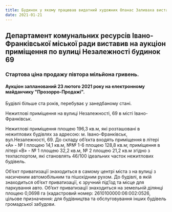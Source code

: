 ```yaml
---
title: Будинок у якому працював видатний художник Опанас Заливаха виставлено на аукціон
date: 2021-01-21
---
```


## Департамент комунальних ресурсів Івано-Франківської міської ради виставив на аукціон приміщення по вулиці Незалежності будинок 69

### Стартова ціна продажу півтора мільйона гривень.

#### Аукціон запланований 23 лютого 2021 року на електронному майданчику "Прозорро-Продажі".

Будівлі більше ста років, перебуває у занедбаному стані.

Нежитлові приміщення на вулиці Незалежності, 69 в місті Івано-Франківськ.

Нежитлові приміщення площею 196,3 кв.м, які розташовані в нежитлових будівлях за адресою: м. Івано-Франківськ, вул.Незалежності, 69. До складу об’єкта входять приміщення в літері «А» - № І площею 14,1 кв.м, №№ 1-6 площею 128,8 кв.м; приміщення в літері «В» - № 1 площею 32,2 кв.м, № 2 площею 21,2 кв.м згідно з техпаспортом, які становлять 46/100 ідеальних часток нежитлових будівель.

Об’єкт приватизації знаходиться в самому центрі міста з на вулиці з насиченим автомобільним та пішохідним рухом. До будівлі, в якій знаходиться об’єкт приватизації, є зручний під’їзд та місце для паркування авто. Об’єкт приватизації знаходиться на земельній ділянці площею 0,0698 га (кадастровий номер: 2610100000:06:002:0526, цільове призначення: для будівництва та обслуговування інших будівель громадської забудови.
